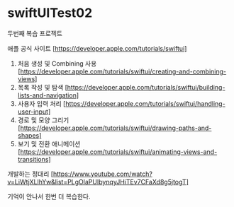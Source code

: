 # swiftUITest02
두번째 복습 프로젝트

애플 공식 사이트 [https://developer.apple.com/tutorials/swiftui]

1. 처음 생성 및 Combining 사용 [https://developer.apple.com/tutorials/swiftui/creating-and-combining-views]
2. 목록 작성 및 탐색 [https://developer.apple.com/tutorials/swiftui/building-lists-and-navigation] 
3. 사용자 입력 처리 [https://developer.apple.com/tutorials/swiftui/handling-user-input]
4. 경로 및 모양 그리기 [https://developer.apple.com/tutorials/swiftui/drawing-paths-and-shapes]
5. 보기 및 전환 애니메이션 [https://developer.apple.com/tutorials/swiftui/animating-views-and-transitions]

개발하는 정대리 [https://www.youtube.com/watch?v=LiWtjXLlhYw&list=PLgOlaPUIbynqyJHiTEv7CFaXd8g5jtogT]

기억이 안나서 한번 더 복습한다.
